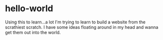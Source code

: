 # hello-world
Using this to learn...a lot
I'm trying to learn to build a website from the scrathiest scratch. I have some ideas floating around in my head and wanna get them out into the world.
